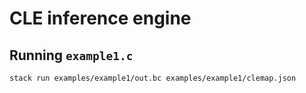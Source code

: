 # CLE inference engine

## Running `example1.c`

```bash
stack run examples/example1/out.bc examples/example1/clemap.json
```

